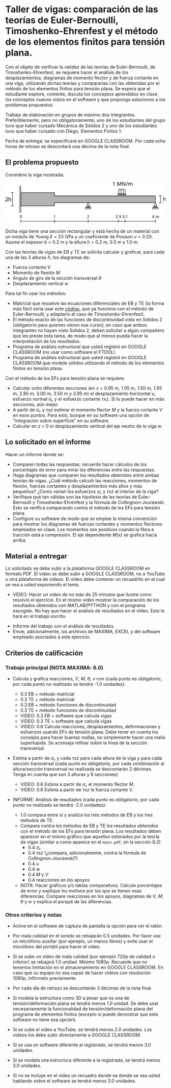 # Taller de vigas: comparación de las teorías de Euler-Bernoulli, Timoshenko-Ehrenfest y el método de los elementos finitos para tensión plana.

Con el objeto de verificar la validez de las teorías de Euler-Bernoulli, de Timoshenko-Ehrenfest, se requiere hacer el análisis de los desplazamientos, diagramas de momento flector y de fuerza cortante en una viga, utilizando dichas teorías y compararlas con las obtenidas por el método de los elementos finitos para tensión plana. Se espera que el estudiante explore, comente, discuta los conceptos aprendidos en clase, los conceptos nuevos vistos en el software y que proponga soluciones a los problemas propuestos.

Trabajo de elaboración en grupos de máximo dos integrantes. Preferiblemente, pero no obligatoriamente, uno de los estudiantes del grupo tuvo que haber cursado Mecánica de Sólidos 2 y uno de los estudiantes tuvo que haber cursado con Diego, Elementos Finitos 1.

Fecha de entrega: se especificará en GOOGLE CLASSROOM. Por cada ocho horas de retraso se descontará una décima de la nota final.

## El problema propuesto
Considere la viga mostrada:

<img src="figs/viga_2021a_seccion_variable.svg"/>

Dicha viga tiene una sección rectangular y está hecha de un material con un módulo de Young *E* = 23 GPa y un coeficiente de Poisson *ν* = 0.20. Asuma el espesor *b* = 0.2 m y la altura *h* = 0.2 m, 0.5 m y 1.0 m.

Con las teorías de vigas de EB y TE se solicita calcular y graficar, para cada una de las 3 alturas *h*, los diagramas de:
* Fuerza cortante *V*
* Momento de flexión *M*
* Angulo de giro de la sección transversal *θ*
* Desplazamiento vertical *w*


Para tal fin usar los métodos:
* Matricial que resuelve las ecuaciones diferenciales de EB y TE (la forma más fácil sería usar este [código](https://github.com/diegoandresalvarez/elementosfinitos/tree/master/codigo/repaso_matricial/general_2D), que ya funciona con el método de Euler-Bernoulli, y adaptarlo al caso de Timoshenko-Ehrenfest).
* El método exacto de las funciones de discontinuidad visto en Sólidos 2 (obligatorio para quienes vieron ese curso); en caso que ambos integrantes no hayan visto Sólidos 2, deben solicitar a algún compañero que les preste esta tarea, de modo que al menos pueda hacer la interpretación de los resultados.
* Programa de análisis estructural que usted registró en GOOGLE CLASSROOM (no usar como software el FTOOL).
* Programa de análisis estructural que usted registró en GOOGLE CLASSROOM que modele sólidos utilizando el método de los elementos finitos en tensión plana.

Con el método de los EFs para tensión plana se requiere:
* Calcular ocho diferentes secciones (en *x* = 0.95 m, 1.05 m, 1.50 m, 1.95 m, 2.85 m, 3.00 m, 3.50 m y 3.95 m) el desplazamiento horizontal *u*, esfuerzo normal *σₓ* y el esfuerzo cortante τxz. Si lo puede hacer en más secciones, aún mejor.
* A partir de *σₓ* y *τxz* estimar el momento flector *M* y la fuerza cortante *V* en esos puntos. Para esto, busque en su software una opción de "integración sobre superficie" en su software.
* Calcular en *z* = 0 m desplazamiento vertical del eje neutro de la viga *w*.

## Lo solicitado en el informe
Hacer un informe donde se:
* Comparen todas las respuestas; recuerde hacer cálculos de los porcentajes de error para mirar las diferencias entre las respuestas.
* Haga diagramas que comparen los resultados obtenidos entre ambas teorías de vigas. ¿Cuál método calculó las reacciones, momentos de flexión, fuerzas cortantes y desplazamientos más altos y más pequeños? ¿Como varían los esfuerzos *σₓ* y *τxz* al interior de la viga?
* Verifique qué tan válidas son las hipótesis de las teorías de Euler-Bernoulli y Timoshenko-Ehrenfest y la fórmula de Collingnon-Jourawski. Esto se verifica comparando contra el método de los EFs para tensión plana.
* Configure su software de modo que se emplee la misma convención para mostrar los diagramas de fuerzas cortantes y momentos flectores empleados en clase. Los momentos son positivos cuando la fibra a tracción está a compresión. El eje dependiente *M(x)* se grafica hacia arriba.

## Material a entregar
Lo solicitado se debe subir a la plataforma GOOGLE CLASSROOM en formato PDF. El video se debe subir a GOOGLE CLASSROOM, no a YouTube u otra plataforma de videos. El video debe contener un recuadrito en el cual se vea a usted exponiendo el tema.

* VIDEO: Hacer un video de no más de 25 minutos que ilustre como resolvió el ejercicio. En el mismo video mostrar la comparación de los resultados obtenidos con MATLAB/PYTHON y con el programa escogido. No hay que hacer el análisis de resultados en el video. Esto lo hará en el trabajo escrito.
<!---
* VIDEO 2: Hacer un video de no más de 30 minutos donde se haga una reseña crítica de las capacidades teóricas y las hipótesis fundamentales que hace el programa en cuanto al análisis de vigas. OJO: no es mostrar como se utiliza el software, sino más mirar los manuales de referencia del mismo y mostrar que teorías, hipótesis, suposiciones, capacidades y limitaciones que tiene el programa escogido. Entregar, adicionalmente, el archivo PDF utilizado en la presentación de este video. En ese PDF se pueden incluir pantallazos de los manuales de referencia del software escogido. Ejemplos de excelentes videos son:
  * MIDAS GEN (análisis de vigas): https://www.youtube.com/watch?v=p06pnzg2ZPg
  * STRUSOFT FEM-DESIGN (análisis de losas): https://www.youtube.com/watch?v=xxPzgIl-mEg
--->
* Informe del trabajo con el análisis de resultados.
* Envíe, adicionalmente, los archivos de MAXIMA, EXCEL y del software empleado asociados a este ejercicio.

## Criterios de calificación
### Trabajo principal (NOTA MAXIMA: 6.0)
* Calcula y grafica reacciones, *V*, *M*, *θ*, *v* con (cada punto es obligatorio, por cada punto no realizado se tendrá -1.0 unidades):
  * 0.3 EB + método matricial
  * 0.3 TE + método matricial
  * 0.3 EB + método funciones de discontinuidad
  * 0.3 TE + método funciones de discontinuidad
  * VIDEO: 0.3 EB + software que calcula vigas
  * VIDEO: 0.3 TE + software que calcula vigas
  * VIDEO: 0.6 Calcula reacciones, desplazamientos, deformaciones y esfuerzos usando EFs de tensión plana. Debe tener en cuenta los consejos para hacer buenas mallas, no simplemente hacer una malla supertupida. Se aconseja refinar sobre la línea de la sección transversal.
* Estima a partir de *σₓ* y cada *τxz* para cada altura de la viga y para cada sección transversal (cada punto es obligatorio, por cada combinación al altura/sección transversal no realizada se descontarán 2 décimas. Tenga en cuenta que son 3 alturas y 8 secciones):
  * VIDEO: 0.6 Estima a partir de *σₓ* el momento flector *M*.
  * VIDEO: 0.6 Estima a partir de *τxz* la fuerza cortante *V*.

* INFORME: Análisis de resultados (cada punto es obligatorio, por cada punto no realizado se tendrá -2.0 unidades):
  * 1.0 compara entre sí y analiza los trés métodos de EB y los tres métodos de TE.
  * Compara contra los métodos de EB y TE los resultados obtenidos con el método de los EFs para tensión plana. Los resultados deben aparecer en el mismo gráfico que aquellos estimados por la teoría de vigas (similar a como aparece en el `main.pdf`, en la sección 9.2)
     * 0.4 *σₓ* 
     * 0.4 *τxz* (¿compara, adicionalmente, contra la fórmula de Collingnon-Jourawski?)
     * 0.4 *u*
     * 0.4 *w*
     * 0.4 *M* y *V*
     * 0.4 reacciones en los apoyos
  * NOTA: Hacer gráficos y/o tablas comparativos. Calcule porcentajes de error y explique los motivos por los que se tienen esas diferencias. Compare reacciones en los apoyos, diagramas de *V*, *M*, *θ* y *w* y explica el porqué de las diferencias.

<!---
* VIDEO 2: reseña crítica de las capacidades teóricas y las hipótesis fundamentales que hace el programa en cuanto al análisis de viga
  * 0.5 Explica las capacidades de cálculo y teorías que utiliza el software? Reseña crítica de las capacidades teóricas, las limitaciones y las hipótesis fundamentales que hace el programa en cuanto al análisis de viga
  * 0.5 Explica hipótesis fundamentales y consejos en el modelado según se detalla en el manual del programa? Reseña crítica de las capacidades teóricas, las limitaciones y las hipótesis fundamentales que hace el programa en cuanto al análisis de viga
  * 0.5 Explica limitaciones del programa? Reseña crítica de limitaciones que hace el programa en cuanto al análisis de viga
--->

### Otros criterios y notas
* Active en el software de captura de pantalla la opción para ver el ratón.

* Por mala calidad en el sonido se rebajarán 0.5 unidades. Por favor use un micrófono auxiliar (por ejemplo, un manos libres) y evite usar el micrófono del portátil para hacer el video.

* Si se sube un video de mala calidad (por ejemplo 720p de calidad o inferior) se rebajará 1.0 unidad. Mínimo 1080p. Recuerde que no tenemos limitación en el almacenamiento en GOOGLE CLASSROOM. En caso que su equipo no sea capaz de hacer videos con resolución 1080p, infórmelo previamente.

* Por cada día de retrazo se descontarán 3 décimas de la nota final.

* Si modela la estructura como 3D a pesar que es una de tensión/deformación plana se tendrá menos 1.0 unidad. Se debe usar necesariamente la funcionalidad de tensión/deformación plana del programa de elementos finitos (excepto si puede demostrar que este software no tiene esa opción).

* Si se sube el video a YouTube, se tendrá menos 2.0 unidades. Los videos los debe subir directamente a GOOGLE CLASSROOM.

* Si se usa un software diferente al registrado, se tendrá menos 3.0 unidades.

* Si se modela una estructura diferente a la registrada, se tendrá menos 3.0 unidades.

* Si no se incluye en el video un recuadro donde se donde se vea usted hablando sobre el software se tendrá menos 3.0 unidades.